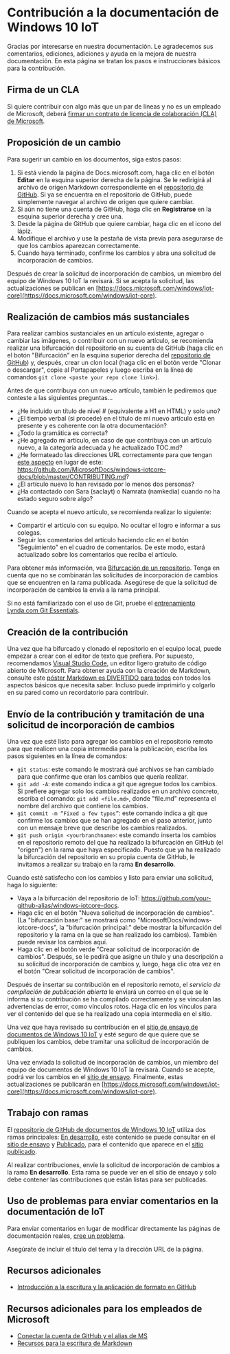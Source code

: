 # <a name="contributing-to-the-windows-10-iot-documentation"></a>Contribución a la documentación de Windows 10 IoT

Gracias por interesarse en nuestra documentación. Le agradecemos sus comentarios, ediciones, adiciones y ayuda en la mejora de nuestra documentación. En esta página se tratan los pasos e instrucciones básicos para la contribución.

## <a name="sign-a-cla"></a>Firma de un CLA

Si quiere contribuir con algo más que un par de líneas y no es un empleado de Microsoft, deberá [firmar un contrato de licencia de colaboración (CLA) de Microsoft](https://cla.microsoft.com/). 

## <a name="proposing-a-change"></a>Proposición de un cambio

Para sugerir un cambio en los documentos, siga estos pasos:

1. Si está viendo la página de Docs.microsoft.com, haga clic en el botón **Editar** en la esquina superior derecha de la página.  Se le redirigirá al archivo de origen Markdown correspondiente en el [repositorio de GitHub](https://github.com/MicrosoftDocs/windows-iotcore-docs).  Si ya se encuentra en el repositorio de GitHub, puede simplemente navegar al archivo de origen que quiere cambiar.
2. Si aún no tiene una cuenta de GitHub, haga clic en **Registrarse** en la esquina superior derecha y cree una.
3. Desde la página de GitHub que quiere cambiar, haga clic en el icono del lápiz. 
4. Modifique el archivo y use la pestaña de vista previa para asegurarse de que los cambios aparezcan correctamente.
5. Cuando haya terminado, confirme los cambios y abra una solicitud de incorporación de cambios.

Después de crear la solicitud de incorporación de cambios, un miembro del equipo de Windows 10 IoT la revisará. Si se acepta la solicitud, las actualizaciones se publican en [https://docs.microsoft.com/windows/iot-core](https://docs.microsoft.com/windows/iot-core).

## <a name="making-more-substantial-changes"></a>Realización de cambios más sustanciales

Para realizar cambios sustanciales en un artículo existente, agregar o cambiar las imágenes, o contribuir con un nuevo artículo, se recomienda realizar una bifurcación del repositorio en su cuenta de GitHub (haga clic en el botón "Bifurcación" en la esquina superior derecha del [repositorio de GitHub](https://github.com/MicrosoftDocs/windows-iotcore-docs)) y, después, crear un clon local (haga clic en el botón verde "Clonar o descargar", copie al Portapapeles y luego escriba en la línea de comandos `git clone <paste your repo clone link>`).

Antes de que contribuya con un nuevo artículo, también le pediremos que conteste a las siguientes preguntas...
* ¿He incluido un título de nivel # (equivalente a H1 en HTML) y solo uno? 
* ¿El tiempo verbal (si procede) en el título de mi nuevo artículo está en presente y es coherente con la otra documentación?
* ¿Todo la gramática es correcta?
* ¿He agregado mi artículo, en caso de que contribuya con un artículo nuevo, a la categoría adecuada y he actualizado TOC.md?
* ¿He formateado las direcciones URL correctamente para que tengan [este aspecto](https://github.com/MicrosoftDocs/windows-iotcore-docs/blob/master/CONTRIBUTING.md) en lugar de este: https://github.com/MicrosoftDocs/windows-iotcore-docs/blob/master/CONTRIBUTING.md?
* ¿El artículo nuevo lo han revisado por lo menos dos personas?
* ¿Ha contactado con Sara (saclayt) o Namrata (namkedia) cuando no ha estado seguro sobre algo?

Cuando se acepta el nuevo artículo, se recomienda realizar lo siguiente:
* Compartir el artículo con su equipo. No ocultar el logro e informar a sus colegas.
* Seguir los comentarios del artículo haciendo clic en el botón "Seguimiento" en el cuadro de comentarios. De este modo, estará actualizado sobre los comentarios que reciba el artículo.

Para obtener más información, vea [Bifurcación de un repositorio](https://help.github.com/articles/fork-a-repo/). Tenga en cuenta que no se combinarán las solicitudes de incorporación de cambios que se encuentren en la rama publicada. Asegúrese de que la solicitud de incorporación de cambios la envía a la rama principal.

Si no está familiarizado con el uso de Git, pruebe el [entrenamiento Lynda.com Git Essentials](https://www.lynda.com/Git-tutorials/Git-Essential-Training/100222-2.html).

## <a name="authoring-your-contribution"></a>Creación de la contribución

Una vez que ha bifurcado y clonado el repositorio en el equipo local, puede empezar a crear con el editor de texto que prefiera.  Por supuesto, recomendamos [Visual Studio Code](https://code.visualstudio.com/), un editor ligero gratuito de código abierto de Microsoft. Para obtener ayuda con la creación de Markdown, consulte este [póster Markdown es DIVERTIDO para todos](windows-iotcore/media/DocsMarkdownPoster.pdf) con todos los aspectos básicos que necesita saber. Incluso puede imprimirlo y colgarlo en su pared como un recordatorio para contribuir. 

## <a name="submitting-your-contribution-and-filing-a-pull-request-pr"></a>Envío de la contribución y tramitación de una solicitud de incorporación de cambios

Una vez que esté listo para agregar los cambios en el repositorio remoto para que realicen una copia intermedia para la publicación, escriba los pasos siguientes en la línea de comandos:
- `git status`: este comando le mostrará qué archivos se han cambiado para que confirme que eran los cambios que quería realizar. 
- `git add -A`: este comando indica a git que agregue todos los cambios. Si prefiere agregar solo los cambios realizados en un archivo concreto, escriba el comando: `git add <file.md>`, donde "file.md" representa el nombre del archivo que contiene los cambios.
- `git commit -m “Fixed a few typos”`: este comando indica a git que confirme los cambios que se han agregado en el paso anterior, junto con un mensaje breve que describe los cambios realizados.
- `git push origin <yourbranchname>`: este comando inserta los cambios en el repositorio remoto del que ha realizado la bifurcación en GitHub (el "origen") en la rama que haya especificado. Puesto que ya ha realizado la bifurcación del repositorio en su propia cuenta de GitHub, le invitamos a realizar su trabajo en la rama **En desarrollo**. 

Cuando esté satisfecho con los cambios y listo para enviar una solicitud, haga lo siguiente:
- Vaya a la bifurcación del repositorio de IoT: https://github.com/your-github-alias/windows-iotcore-docs.
- Haga clic en el botón "Nueva solicitud de incorporación de cambios". (La "bifurcación base:" se mostrará como "MicrosoftDocs/windows-iotcore-docs", la "bifurcación principal:" debe mostrar la bifurcación del repositorio y la rama en la que se han realizado los cambios). También puede revisar los cambios aquí. 
- Haga clic en el botón verde "Crear solicitud de incorporación de cambios". Después, se le pedirá que asigne un título y una descripción a su solicitud de incorporación de cambios y, luego, haga clic otra vez en el botón "Crear solicitud de incorporación de cambios".

Después de insertar su contribución en el repositorio remoto, el *servicio de compilación de publicación abierta* le enviará un correo en el que se le informa si su contribución se ha compilado correctamente y se vinculan las advertencias de error, como vínculos rotos. Haga clic en los vínculos para ver el contenido del que se ha realizado una copia intermedia en el sitio.

Una vez que haya revisado su contribución en el [sitio de ensayo de documentos de Windows 10 IoT](https://review.docs.microsoft.com/en-us/windows/iot-core/) y esté seguro de que quiere que se publiquen los cambios, debe tramitar una solicitud de incorporación de cambios.

Una vez enviada la solicitud de incorporación de cambios, un miembro del equipo de documentos de Windows 10 IoT la revisará. Cuando se acepte, podrá ver los cambios en el [sitio de ensayo](https://review.docs.microsoft.com/en-us/windows/iot-core). Finalmente, estas actualizaciones se publicarán en [https://docs.microsoft.com/windows/iot-core](https://docs.microsoft.com/windows/iot-core).

## <a name="working-with-branches"></a>Trabajo con ramas

El [repositorio de GitHub de documentos de Windows 10 IoT](https://github.com/MicrosoftDocs/windows-iotcore-docs) utiliza dos ramas principales: [En desarrollo](https://github.com/MicrosoftDocs/windows-iotcore-docs/tree/develop), este contenido se puede consultar en el [sitio de ensayo](https://review.docs.microsoft.com/en-us/windows/iot-core) y [Publicado](https://github.com/MicrosoftDocs/windows-iotcore-docs/tree/live), para el contenido que aparece en el [sitio publicado](https://docs.microsoft.com/windows/iot-core). 

Al realizar contribuciones, envíe la solicitud de incorporación de cambios a la rama **En desarrollo**. Esta rama se puede ver en el sitio de ensayo y solo debe contener las contribuciones que están listas para ser publicadas.

## <a name="using-issues-to-provide-feedback-on-iot-documentation"></a>Uso de problemas para enviar comentarios en la documentación de IoT

Para enviar comentarios en lugar de modificar directamente las páginas de documentación reales, [cree un problema](https://github.com/MicrosoftDocs/windows-iotcore-docs/issues).

Asegúrate de incluir el título del tema y la dirección URL de la página.

## <a name="additional-resources"></a>Recursos adicionales
- [Introducción a la escritura y la aplicación de formato en GitHub](https://help.github.com/articles/getting-started-with-writing-and-formatting-on-github/)

## <a name="additional-resources-for-microsoft-employees"></a>Recursos adicionales para los empleados de Microsoft
- [Conectar la cuenta de GitHub y el alias de MS](https://review.docs.microsoft.com/en-us/windows-authoring-guide/github-account#2-connect-your-github-account-and-ms-alias-on-the-microsoft-open-source-portal)
- [Recursos para la escritura de Markdown](https://review.docs.microsoft.com/en-us/windows-authoring-guide/writing-guidance/writing-markdown)
